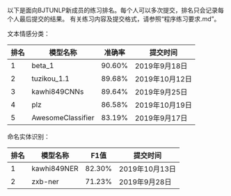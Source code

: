 以下是面向BJTUNLP新成员的练习排名。每个人可以多次提交，排名只会记录每个人最后提交的结果。
有关练习内容及提交格式，请参照“程序练习要求.md”。

文本情感分类：

| 排名 | 模型名称          | 准确率 | 提交时间      |
| ---- | ----------------- | ------ | ------------- |
| 1    | beta_1            | 90.60% | 2019年9月18日 |
| 2    | tuzikou_1.1       | 89.68% | 2019年10月12日|
| 3    | kawhi849CNNs      | 89.64% | 2019年9月25日 |
| 4    | plz               | 86.58% | 2019年10月19日|
| 5    | AwesomeClassifier | 83.19% | 2019年9月17日 |

命名实体识别：

| 排名 | 模型名称          | F1值 | 提交时间      |
| ---- | ----------------- | ------ | ------------- |
| 1    | kawhi849NER       | 82.30% | 2019年10月13日|
| 2    | zxb-ner           | 71.23% | 2019年9月28日 |
